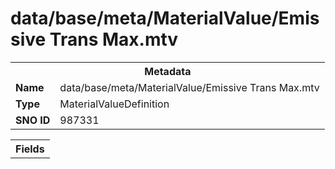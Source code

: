 <h1>data/base/meta/MaterialValue/Emissive Trans Max.mtv</h1><table><tr><th colspan="100%">Metadata</th></tr><tr><td><b>Name</b></td><td>data/base/meta/MaterialValue/Emissive Trans Max.mtv</td></tr><tr><td><b>Type</b></td><td>MaterialValueDefinition</td></tr><tr><td><b>SNO ID</b></td><td>987331</td></tr></table>

<table><tr><th colspan="100%">Fields</th></tr></table>

